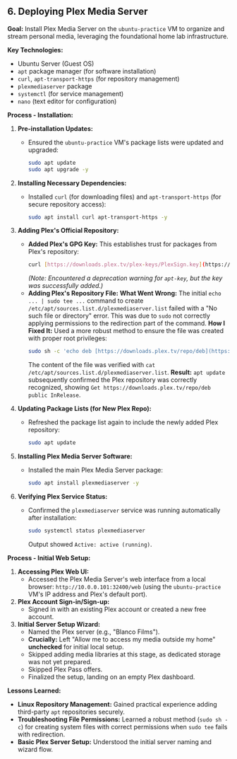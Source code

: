 ## 6. Deploying Plex Media Server

**Goal:** Install Plex Media Server on the `ubuntu-practice` VM to organize and stream personal media, leveraging the foundational home lab infrastructure.

**Key Technologies:**
* Ubuntu Server (Guest OS)
* `apt` package manager (for software installation)
* `curl`, `apt-transport-https` (for repository management)
* `plexmediaserver` package
* `systemctl` (for service management)
* `nano` (text editor for configuration)

**Process - Installation:**

1.  **Pre-installation Updates:**
    * Ensured the `ubuntu-practice` VM's package lists were updated and upgraded:
        ```bash
        sudo apt update
        sudo apt upgrade -y
        ```

2.  **Installing Necessary Dependencies:**
    * Installed `curl` (for downloading files) and `apt-transport-https` (for secure repository access):
        ```bash
        sudo apt install curl apt-transport-https -y
        ```

3.  **Adding Plex's Official Repository:**
    * **Added Plex's GPG Key:** This establishes trust for packages from Plex's repository:
        ```bash
        curl [https://downloads.plex.tv/plex-keys/PlexSign.key](https://downloads.plex.tv/plex-keys/PlexSign.key) | sudo apt-key add -
        ```
        *(Note: Encountered a deprecation warning for `apt-key`, but the key was successfully added.)*
    * **Adding Plex's Repository File:**
        **What Went Wrong:** The initial `echo ... | sudo tee ...` command to create `/etc/apt/sources.list.d/plexmediaserver.list` failed with a "No such file or directory" error. This was due to `sudo` not correctly applying permissions to the redirection part of the command.
        **How I Fixed It:** Used a more robust method to ensure the file was created with proper root privileges:
        ```bash
        sudo sh -c 'echo deb [https://downloads.plex.tv/repo/deb](https://downloads.plex.tv/repo/deb) public main > /etc/apt/sources.list.d/plexmediaserver.list'
        ```
        The content of the file was verified with `cat /etc/apt/sources.list.d/plexmediaserver.list`.
        **Result:** `apt update` subsequently confirmed the Plex repository was correctly recognized, showing `Get https://downloads.plex.tv/repo/deb public InRelease`.

4.  **Updating Package Lists (for New Plex Repo):**
    * Refreshed the package list again to include the newly added Plex repository:
        ```bash
        sudo apt update
        ```

5.  **Installing Plex Media Server Software:**
    * Installed the main Plex Media Server package:
        ```bash
        sudo apt install plexmediaserver -y
        ```

6.  **Verifying Plex Service Status:**
    * Confirmed the `plexmediaserver` service was running automatically after installation:
        ```bash
        sudo systemctl status plexmediaserver
        ```
        Output showed `Active: active (running)`.

**Process - Initial Web Setup:**

1.  **Accessing Plex Web UI:**
    * Accessed the Plex Media Server's web interface from a local browser: `http://10.0.0.101:32400/web` (using the `ubuntu-practice` VM's IP address and Plex's default port).
2.  **Plex Account Sign-in/Sign-up:**
    * Signed in with an existing Plex account or created a new free account.
3.  **Initial Server Setup Wizard:**
    * Named the Plex server (e.g., "Blanco Films").
    * **Crucially:** Left "Allow me to access my media outside my home" **unchecked** for initial local setup.
    * Skipped adding media libraries at this stage, as dedicated storage was not yet prepared.
    * Skipped Plex Pass offers.
    * Finalized the setup, landing on an empty Plex dashboard.

**Lessons Learned:**
* **Linux Repository Management:** Gained practical experience adding third-party `apt` repositories securely.
* **Troubleshooting File Permissions:** Learned a robust method (`sudo sh -c`) for creating system files with correct permissions when `sudo tee` fails with redirection.
* **Basic Plex Server Setup:** Understood the initial server naming and wizard flow.
